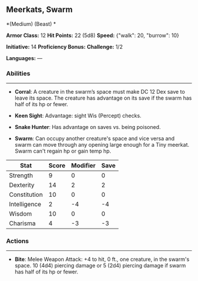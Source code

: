 ## Meerkats, Swarm
*(Medium) (Beast) *

**Armor Class:** 12
**Hit Points:** 22 (5d8)
**Speed:** {"walk": 20, "burrow": 10}

**Initiative:** 14
**Proficiency Bonus:**
**Challenge:** 1/2

**Languages:** —

### Abilities
 --- 
- **Corral**: A creature in the swarm’s space must make DC 12 Dex save to leave its space. The creature has advantage on its save if the swarm has half of its hp or fewer.

- **Keen Sight**: Advantage: sight Wis (Percept) checks.

- **Snake Hunter**: Has advantage on saves vs. being poisoned.

- **Swarm**: Can occupy another creature's space and vice versa and swarm can move through any opening large enough for a Tiny meerkat. Swarm can't regain hp or gain temp hp.



| Stat | Score | Modifier | Save |
| ---- | ---- | ---- | ---- |
| Strength | 9 | 0 | 0 |
| Dexterity | 14 | 2 | 2 |
| Constitution | 10 | 0 | 0 |
| Intelligence | 2 | -4 | -4 |
| Wisdom | 10 | 0 | 0 |
| Charisma | 4 | -3 | -3 |

### Actions
 --- 
- **Bite**: Melee Weapon Attack: +4 to hit, 0 ft., one creature, in the swarm's space. 10 (4d4) piercing damage or 5 (2d4) piercing damage if swarm has half of its hp or fewer.

